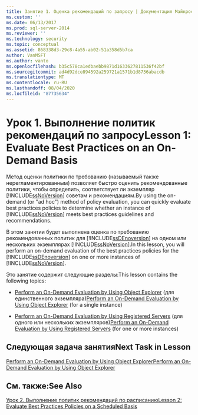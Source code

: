```yaml
---
title: Занятие 1. Оценка рекомендаций по запросу | Документация Майкрософт
ms.custom: ''
ms.date: 06/13/2017
ms.prod: sql-server-2014
ms.reviewer: ''
ms.technology: security
ms.topic: conceptual
ms.assetid: 868338d3-29c8-4a55-ab02-51a358d5b7ca
author: VanMSFT
ms.author: vanto
ms.openlocfilehash: b35c578ca1edbaebb9871d1633627811536f42bf
ms.sourcegitcommit: ad4d92dce894592a259721a1571b1d8736abacdb
ms.translationtype: MT
ms.contentlocale: ru-RU
ms.lasthandoff: 08/04/2020
ms.locfileid: "87735634"
---
```

# <a name="lesson-1-evaluate-best-practices-on-an-on-demand-basis"></a><span data-ttu-id="8aaf3-102">Урок 1. Выполнение политик рекомендаций по запросу</span><span class="sxs-lookup"><span data-stu-id="8aaf3-102">Lesson 1: Evaluate Best Practices on an On-Demand Basis</span></span>
  <span data-ttu-id="8aaf3-103">Метод оценки политики по требованию (называемый также нерегламентированным) позволяет быстро оценить рекомендованные политики, чтобы определить, соответствует ли экземпляр [!INCLUDE[ssNoVersion](../includes/ssnoversion-md.md)] советам и рекомендациям.</span><span class="sxs-lookup"><span data-stu-id="8aaf3-103">By using the on-demand (or "ad hoc") method of policy evaluation, you can quickly evaluate best practices policies to determine whether an instance of [!INCLUDE[ssNoVersion](../includes/ssnoversion-md.md)] meets best practices guidelines and recommendations.</span></span>  
  
 <span data-ttu-id="8aaf3-104">В этом занятии будет выполнена оценка по требованию рекомендованных политик для [!INCLUDE[ssDEnoversion](../includes/ssdenoversion-md.md)] на одном или нескольких экземплярах [!INCLUDE[ssNoVersion](../includes/ssnoversion-md.md)].</span><span class="sxs-lookup"><span data-stu-id="8aaf3-104">In this lesson, you will perform an on-demand evaluation of the best practices policies for the [!INCLUDE[ssDEnoversion](../includes/ssdenoversion-md.md)] on one or more instances of [!INCLUDE[ssNoVersion](../includes/ssnoversion-md.md)].</span></span>  
  
 <span data-ttu-id="8aaf3-105">Это занятие содержит следующие разделы:</span><span class="sxs-lookup"><span data-stu-id="8aaf3-105">This lesson contains the following topics:</span></span>  
  
-   <span data-ttu-id="8aaf3-106">[Perform an On-Demand Evaluation by Using Object Explorer](../ssms/object/object-explorer.md) (для единственного экземпляра)</span><span class="sxs-lookup"><span data-stu-id="8aaf3-106">[Perform an On-Demand Evaluation by Using Object Explorer](../ssms/object/object-explorer.md) (for a single instance)</span></span>  
  
-   <span data-ttu-id="8aaf3-107">[Perform an On-Demand Evaluation by Using Registered Servers](../../2014/tutorials/perform-an-on-demand-evaluation-by-using-registered-servers.md) (для одного или нескольких экземпляров)</span><span class="sxs-lookup"><span data-stu-id="8aaf3-107">[Perform an On-Demand Evaluation by Using Registered Servers](../../2014/tutorials/perform-an-on-demand-evaluation-by-using-registered-servers.md) (for one or more instances)</span></span>  
  
## <a name="next-task-in-lesson"></a><span data-ttu-id="8aaf3-108">Следующая задача занятия</span><span class="sxs-lookup"><span data-stu-id="8aaf3-108">Next Task in Lesson</span></span>  
 [<span data-ttu-id="8aaf3-109">Perform an On-Demand Evaluation by Using Object Explorer</span><span class="sxs-lookup"><span data-stu-id="8aaf3-109">Perform an On-Demand Evaluation by Using Object Explorer</span></span>](../ssms/object/object-explorer.md)  
  
## <a name="see-also"></a><span data-ttu-id="8aaf3-110">См. также:</span><span class="sxs-lookup"><span data-stu-id="8aaf3-110">See Also</span></span>  
 [<span data-ttu-id="8aaf3-111">Урок 2. Выполнение политик рекомендаций по расписанию</span><span class="sxs-lookup"><span data-stu-id="8aaf3-111">Lesson 2: Evaluate Best Practices Policies on a Scheduled Basis</span></span>](../../2014/tutorials/lesson-2-evaluate-best-practices-policies-on-a-scheduled-basis.md)  
  
  
